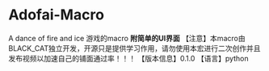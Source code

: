 # Adofai-Macro
A dance of fire and ice 游戏的macro
**附简单的UI界面**
【注意】本macro由BLACK_CAT独立开发，开源只是提供学习作用，请勿使用本宏进行二次创作并且发布视频以加速自己的铺面通过率！！！
【版本信息】0.1.0
【语言】python
